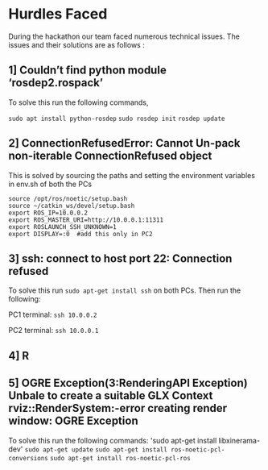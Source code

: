 # Hurdles Faced #

During the hackathon our team faced numerous technical issues. The issues and their solutions are as follows :

## 1] Couldn’t find python module ‘rosdep2.rospack’ ##
To solve this run the following commands,

`sudo apt install python-rosdep`
`sudo rosdep init`
`rosdep update`

## 2] ConnectionRefusedError: Cannot Un-pack non-iterable ConnectionRefused object ##
This is solved by sourcing the paths and setting the environment variables in env.sh of both the PCs

```
source /opt/ros/noetic/setup.bash
source ~/catkin_ws/devel/setup.bash
export ROS_IP=10.0.0.2
export ROS_MASTER_URI=http://10.0.0.1:11311
export ROSLAUNCH_SSH_UNKNOWN=1
export DISPLAY=:0  #add this only in PC2
```

## 3] ssh: connect to host <host> port 22: Connection refused  ##
To solve this run `sudo apt-get install ssh` on both PCs. Then run the following: 

PC1 terminal: `ssh 10.0.0.2` 

PC2 terminal: `ssh 10.0.0.1`

## 4] R

## 5] OGRE Exception(3:RenderingAPI Exception) Unbale to create a suitable GLX Context rviz::RenderSystem:-error creating render window: OGRE Exception ##
To solve this run the following commands:
'sudo apt-get install libxinerama-dev'
`sudo apt-get update`
`sudo apt-get install ros-noetic-pcl-conversions` 
`sudo apt-get install ros-noetic-pcl-ros`
